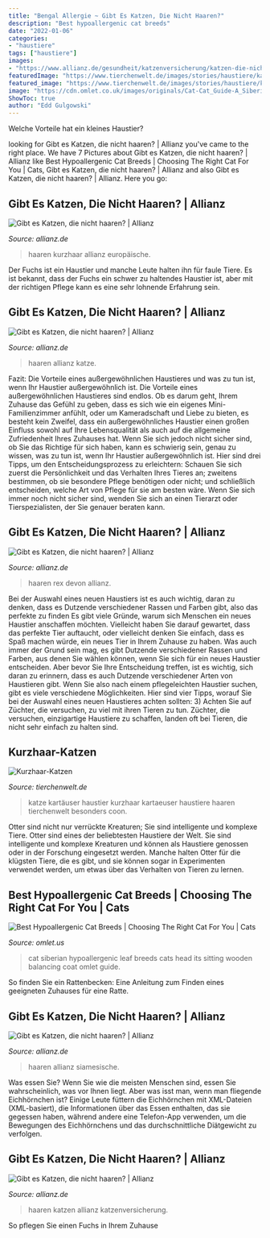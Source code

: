 ```yaml
---
title: "Bengal Allergie ~ Gibt Es Katzen, Die Nicht Haaren?"
description: "Best hypoallergenic cat breeds"
date: "2022-01-06"
categories:
- "haustiere"
tags: ["haustiere"]
images:
- "https://www.allianz.de/gesundheit/katzenversicherung/katzen-die-nicht-haaren/_jcr_content/root/parsys/chapter_379264708/parsys/carousel_flexible/column-layout/carousel_flexible_ti_1767121218/image.img.60.1280.jpeg/1539251433821/savannah-katze.jpeg"
featuredImage: "https://www.tierchenwelt.de/images/stories/haustiere/katzen/kartaeuser_katze_l.jpg"
featured_image: "https://www.tierchenwelt.de/images/stories/haustiere/katzen/kartaeuser_katze_l.jpg"
image: "https://cdn.omlet.co.uk/images/originals/Cat-Cat_Guide-A_Siberian_Cat_with_a_hypoallergenic_coat_balancing_a_leaf_on_its_head.jpg"
ShowToc: true
author: "Edd Gulgowski"
---
```



Welche Vorteile hat ein kleines Haustier?

	

		
looking for Gibt es Katzen, die nicht haaren? | Allianz you've came to the right place. We have 7 Pictures about Gibt es Katzen, die nicht haaren? | Allianz like Best Hypoallergenic Cat Breeds | Choosing The Right Cat For You | Cats, Gibt es Katzen, die nicht haaren? | Allianz and also Gibt es Katzen, die nicht haaren? | Allianz. Here you go:
		
    
## Gibt Es Katzen, Die Nicht Haaren? | Allianz

<img loading=lazy src="https://www.allianz.de/gesundheit/katzenversicherung/katzen-die-nicht-haaren/_jcr_content/root/parsys/chapter_379264708/parsys/carousel_flexible/column-layout/carousel_flexible_ti_98202572/image.img.60.1280.jpeg/1554113432791/europaeische-kurzhaar-katze.jpeg" onerror="this.onerror=null;this.src='https://tse4.mm.bing.net/th?id=OIP.PV9scApT1SIh1bSZZt_QRAHaGv&amp;pid=15.1';" alt="Gibt es Katzen, die nicht haaren? | Allianz">

_Source: allianz.de_

>haaren kurzhaar allianz europäische. 

	

Der Fuchs ist ein Haustier und manche Leute halten ihn für faule Tiere. Es ist bekannt, dass der Fuchs ein schwer zu haltendes Haustier ist, aber mit der richtigen Pflege kann es eine sehr lohnende Erfahrung sein.

    
## Gibt Es Katzen, Die Nicht Haaren? | Allianz

<img loading=lazy src="https://www.allianz.de/gesundheit/katzenversicherung/katzen-die-nicht-haaren/_jcr_content/root/parsys/chapter_379264708/parsys/carousel_flexible/column-layout/carousel_flexible_ti_1767121218/image.img.60.1280.jpeg/1539251433821/savannah-katze.jpeg" onerror="this.onerror=null;this.src='https://tse2.mm.bing.net/th?id=OIP.Dfa-k_c42aKkRdWO1Q_LnQHaGv&amp;pid=15.1';" alt="Gibt es Katzen, die nicht haaren? | Allianz">

_Source: allianz.de_

>haaren allianz katze. 

	

Fazit: Die Vorteile eines außergewöhnlichen Haustieres und was zu tun ist, wenn Ihr Haustier außergewöhnlich ist.
Die Vorteile eines außergewöhnlichen Haustieres sind endlos. Ob es darum geht, Ihrem Zuhause das Gefühl zu geben, dass es sich wie ein eigenes Mini-Familienzimmer anfühlt, oder um Kameradschaft und Liebe zu bieten, es besteht kein Zweifel, dass ein außergewöhnliches Haustier einen großen Einfluss sowohl auf Ihre Lebensqualität als auch auf die allgemeine Zufriedenheit Ihres Zuhauses hat. Wenn Sie sich jedoch nicht sicher sind, ob Sie das Richtige für sich haben, kann es schwierig sein, genau zu wissen, was zu tun ist, wenn Ihr Haustier außergewöhnlich ist. Hier sind drei Tipps, um den Entscheidungsprozess zu erleichtern: Schauen Sie sich zuerst die Persönlichkeit und das Verhalten Ihres Tieres an; zweitens bestimmen, ob sie besondere Pflege benötigen oder nicht; und schließlich entscheiden, welche Art von Pflege für sie am besten wäre. Wenn Sie sich immer noch nicht sicher sind, wenden Sie sich an einen Tierarzt oder Tierspezialisten, der Sie genauer beraten kann.

    
## Gibt Es Katzen, Die Nicht Haaren? | Allianz

<img loading=lazy src="https://www.allianz.de/gesundheit/katzenversicherung/katzen-die-nicht-haaren/_jcr_content/root/parsys/chapter_379264708/parsys/carousel_flexible/column-layout/carousel_flexible_ti_235266282/image.img.60.1280.jpeg/1539254957440/devon-rex-katze.jpeg" onerror="this.onerror=null;this.src='https://tse1.mm.bing.net/th?id=OIP.S9b-177FOzDjoSLUktcF3gHaGu&amp;pid=15.1';" alt="Gibt es Katzen, die nicht haaren? | Allianz">

_Source: allianz.de_

>haaren rex devon allianz. 

	

Bei der Auswahl eines neuen Haustiers ist es auch wichtig, daran zu denken, dass es Dutzende verschiedener Rassen und Farben gibt, also das perfekte zu finden
Es gibt viele Gründe, warum sich Menschen ein neues Haustier anschaffen möchten. Vielleicht haben Sie darauf gewartet, dass das perfekte Tier auftaucht, oder vielleicht denken Sie einfach, dass es Spaß machen würde, ein neues Tier in Ihrem Zuhause zu haben. Was auch immer der Grund sein mag, es gibt Dutzende verschiedener Rassen und Farben, aus denen Sie wählen können, wenn Sie sich für ein neues Haustier entscheiden. Aber bevor Sie Ihre Entscheidung treffen, ist es wichtig, sich daran zu erinnern, dass es auch Dutzende verschiedener Arten von Haustieren gibt. Wenn Sie also nach einem pflegeleichten Haustier suchen, gibt es viele verschiedene Möglichkeiten. Hier sind vier Tipps, worauf Sie bei der Auswahl eines neuen Haustieres achten sollten:
3) Achten Sie auf Züchter, die versuchen, zu viel mit ihren Tieren zu tun. Züchter, die versuchen, einzigartige Haustiere zu schaffen, landen oft bei Tieren, die nicht sehr einfach zu halten sind.

    
## Kurzhaar-Katzen

<img loading=lazy src="https://www.tierchenwelt.de/images/stories/haustiere/katzen/kartaeuser_katze_l.jpg" onerror="this.onerror=null;this.src='https://tse4.mm.bing.net/th?id=OIP.YUebhFij193IEJQ-Rca8vwHaE8&amp;pid=15.1';" alt="Kurzhaar-Katzen">

_Source: tierchenwelt.de_

>katze kartäuser haustier kurzhaar kartaeuser haustiere haaren tierchenwelt besonders coon. 

	

Otter sind nicht nur verrückte Kreaturen; Sie sind intelligente und komplexe Tiere.
Otter sind eines der beliebtesten Haustiere der Welt. Sie sind intelligente und komplexe Kreaturen und können als Haustiere genossen oder in der Forschung eingesetzt werden. Manche halten Otter für die klügsten Tiere, die es gibt, und sie können sogar in Experimenten verwendet werden, um etwas über das Verhalten von Tieren zu lernen.

    
## Best Hypoallergenic Cat Breeds | Choosing The Right Cat For You | Cats

<img loading=lazy src="https://cdn.omlet.co.uk/images/originals/Cat-Cat_Guide-A_Siberian_Cat_with_a_hypoallergenic_coat_balancing_a_leaf_on_its_head.jpg" onerror="this.onerror=null;this.src='https://tse4.mm.bing.net/th?id=OIP.qH02PuBUgcCD4LulJUKcXAHaGK&amp;pid=15.1';" alt="Best Hypoallergenic Cat Breeds | Choosing The Right Cat For You | Cats">

_Source: omlet.us_

>cat siberian hypoallergenic leaf breeds cats head its sitting wooden balancing coat omlet guide. 

	

So finden Sie ein Rattenbecken: Eine Anleitung zum Finden eines geeigneten Zuhauses für eine Ratte.

    
## Gibt Es Katzen, Die Nicht Haaren? | Allianz

<img loading=lazy src="https://www.allianz.de/gesundheit/katzenversicherung/katzen-die-nicht-haaren/_jcr_content/root/parsys/chapter_379264708/parsys/carousel_flexible/column-layout/carousel_flexible_ti_1142396456/image.img.60.1920.jpeg/1554113359599/siamesische-katze.jpeg" onerror="this.onerror=null;this.src='https://tse4.mm.bing.net/th?id=OIP.FEU4sc7TXc3ONttv68LdrQHaGv&amp;pid=15.1';" alt="Gibt es Katzen, die nicht haaren? | Allianz">

_Source: allianz.de_

>haaren allianz siamesische. 

	

Was essen Sie?
Wenn Sie wie die meisten Menschen sind, essen Sie wahrscheinlich, was vor Ihnen liegt. Aber was isst man, wenn man fliegende Eichhörnchen ist? Einige Leute füttern die Eichhörnchen mit XML-Dateien (XML-basiert), die Informationen über das Essen enthalten, das sie gegessen haben, während andere eine Telefon-App verwenden, um die Bewegungen des Eichhörnchens und das durchschnittliche Diätgewicht zu verfolgen.

    
## Gibt Es Katzen, Die Nicht Haaren? | Allianz

<img loading=lazy src="https://www.allianz.de/gesundheit/katzenversicherung/katzen-die-nicht-haaren/_jcr_content/root/parsys/chapter_379264708/parsys/carousel_flexible/column-layout/carousel_flexible_ti_1680374229/image.img.60.1280.jpeg/1539255665485/bengal-katze.jpeg" onerror="this.onerror=null;this.src='https://tse1.mm.bing.net/th?id=OIP.Rhz-h5z7X_VD6_lDYb0QowHaGu&amp;pid=15.1';" alt="Gibt es Katzen, die nicht haaren? | Allianz">

_Source: allianz.de_

>haaren katzen allianz katzenversicherung. 

	

So pflegen Sie einen Fuchs in Ihrem Zuhause

